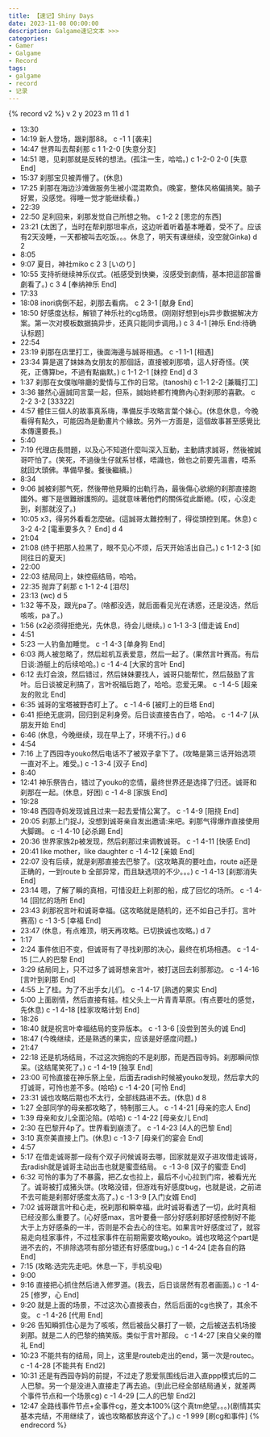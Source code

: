 ```yaml
---
title: 【速记】Shiny Days
date: 2023-11-08 00:00:00
description: Galgame速记文本 >>> 
categories:
- Gamer
- Galgame
- Record
tags:
- galgame
- record
- 记录
---
```


{% record v2 %}
v 2
y 2023
m 11
d 1
- 13:30
- 14:19
新人登场，跟刹那88。
c -1 1 [袭来]
- 14:47
世界叫去帮刹那
c 1 1-2-0 [失意分支]
- 14:51
嗯，见刹那就是反转的想法。(孤注一生，哈哈。)
c 1-2-0 2-0 [失意 End]
- 15:37
刹那宝贝被弄懵了。(休息)
- 17:25
刹那在海边沙滩做服务生被小混混欺负。(晚宴，整体风格偏搞笑。脑子好累，没感觉。得睡一觉才能继续看。)  
- 22:39
- 22:50
足利回来，刹那发觉自己所想之物。
c 1-2 2 [思恋的东西]
- 23:21
(太困了，当时在帮刹那坦率点，这边听着听着基本睡着，受不了。应该有2天没睡，一天都被叫去吃饭。。。休息了，明天有课继续，没空就Ginka)
d 2
- 8:05
- 9:07
夏日，神社miko
c 2 3 [いのり]
- 10:55
支持祈继续神乐仪式。(衹感受到快樂，沒感受到劇情，基本把這部當番劇看了。)
c 3 4 [奉纳神乐 End]
- 17:33
- 18:08
inori病倒不起，刹那去看病。
c 2 3-1 [献身 End]
- 18:50
好感度达标，解锁了神乐社的cg场景。(刚刚好想到ejs异步数据解决方案。第一次对模板数据搞异步，还真只能同步调用。)
c 3 4-1 [神乐 End:待确认标题]
- 22:54
- 23:19
刹那在店里打工，後面海邊与誠哥相遇。
c -1 1-1 [相遇]
- 23:34
算是選了妹妹為女朋友的那個話，直接被刹那噴，這人好奇怪。(笑死，正傳算be，不過有點幽默。)
c 1-1 2-1 [妹控 End]
d 3
- 1:37
刹那在女僕咖啡廳的愛情与工作的日常。(tanoshi)
c 1-1 2-2 [兼職打工]
- 3:36
雖然心逼誠同言葉一起，但系，誠始終都冇掩飾內心對刹那的喜歡。
c 2-2 3-2 [33322]
- 4:57
體住三個人的故事真系嗨，準備反手攻略言葉个妹心。(休息休息，今晚看得有點久，可能因為是動畫片个緣故。另外一方面是，這個故事甚至感覺比本傳還要長。)
- 5:40
- 7:19
代理店長問題，以及心不知道什麼叫深入互動，主動請求誠哥，然後被誠哥吓怕了。(笑死，不過後生仔就系甘樣，唔識也，做也之前要先溫書，唔系就回大頭佛。準備早餐。餐後繼續。)
- 8:34
- 9:06
誠被刹那气死，然後帶他見瞬的出軌行為，最後傷心欲絕的刹那直接跑國外。鄉下是很難辦護照的。這就意味著他們的關係從此斷絕。(哎，心沒走到，刹那就沒了。)
- 10:05
x3，得另外看看怎麼破。(這誠哥太難控制了，得從頭控到尾。休息)
c 3-2 4-2 [電車要多久？ End]
d 4
- 21:04
- 21:08
(终于把那人拉黑了，眼不见心不烦，后天开始活出自己。)
c 1-1 2-3 [如同往日的夏天]
- 22:00
- 22:03
结局同上，妹控癌结局，哈哈。
- 22:35
抛弃了刹那
c 1-1 2-4 [泪尽]
- 23:13
(wc)
d 5
- 1:32
等不及，跟光pa了。(啥都没选，就后面看见光在诱惑，还是没选，然后咳咳，pa了。)
- 1:56
(x2必须得拒绝光，先休息，待会儿继续。)
c 1-1 3-3 [借走诚 End]
- 4:51
- 5:23
一人钓鱼加睡觉。
c -1 4-3 [单身狗 End]
- 6:03
两人被忽略了，然后趁机互表爱意，然后一起了。(果然言叶赛高。有后日谈:游艇上的后续哈哈。)
c -1 4-4 [大家的言叶 End]
- 6:12
去灯会浪，然后错过，然后妹妹要找人，诚哥只能帮忙，然后鼓励了言叶。后日谈被足利搞了，言叶祝福后跑了，哈哈。恋爱无果。
c -1 4-5 [超亲友的败北 End]
- 6:35
诚哥的宝塔被野杏盯上了。
c -1 4-6 [被盯上的巨塔 End]
- 6:41
拒绝无底洞，回归到足利身旁。后日谈直接告白了，哈哈。
c -1 4-7 [从朋友开始 End]
- 6:46
(休息，今晚继续，现在早上了，环境不行。)
d 6
- 4:54
- 7:16
上了西园寺youko然后电话不了被双子拿下了。(攻略是第三话开始选项一直对不上。难受。)
c -1 3-4 [双子 End]
- 8:40
- 12:41
神乐祭告白，错过了youko的恋情，最终世界还是选择了归还。诚哥和刹那在一起。(休息，好困)
c -1 4-8 [家族 End]
- 19:28
- 19:48
西园寺妈发现诚且过来一起去爱情公寓了。
c -1 4-9 [阻挠 End]
- 20:05
刹那上门捉J，没想到诚哥亲自发出邀请:来吧。刹那气得爆炸直接使用大脚踢。
c -1 4-10 [必杀踢 End]
- 20:36
世界家族2p被发现，然后刹那过来调教诚哥。
c -1 4-11 [快感 End]
- 20:41
like mother，like daughter
c -1 4-12 [亲娘 End]
- 22:07
没有后续，就是刹那直接去巴黎了。(这攻略真的要吐血，route a还是正确的，一到route b 全部异常，而且缺选项的不少。。。)
c -1 4-13 [刹那消失 End]
- 23:14
嗯，了解了瞬的真相，可惜没赶上刹那的船，成了回忆的场所。
c -1 4-14 [回忆的场所 End]
- 23:43
刹那祝言叶和诚哥幸福。(这攻略就是随机的，还不如自己手打。言叶赛高)
c -1 3-5 [幸福 End]
- 23:47
(休息，有点难顶，明天再攻略。已切换诚也攻略。)
d 7
- 1:17
- 2:24
事件依旧不变，但诚哥有了寻找刹那的决心，最终在机场相遇。
c -1 4-15 [二人的巴黎 End]
- 3:29
结局同上，只不过多了诚哥想亲言叶，被打送回去刹那那边。
c -1 4-16 [言叶到刹那 End]
- 4:55
上了桂。为了不出手女儿们。
c -1 4-17 [熟透的果实 End]
- 5:00
上面剧情，然后直接有娃。桂父头上一片青青草原。(有点要吐的感觉，先休息)
c -1 4-18 [桂家攻略计划 End]
- 18:26
- 18:40
就是祝言叶幸福结局的变异版本。
c -1 3-6 [没尝到苦头的诚 End]
- 18:47
(今晚继续，还是熟透的果实，应该是好感度问题。)
- 21:47
- 22:18
还是机场结局，不过这次拥抱的不是刹那，而是西园寺妈。刹那瞬间惊呆。(这结尾笑死了。)
c -1 4-19 [独享 End]
- 23:00
可怜直接在神乐祭上垒，后面去radish时候被youko发现，然后拿大的打诚哥，可怜也差不多。(哈哈)
c -1 4-20 [可怜 End]
- 23:31
诚也攻略后期也不太行，全部线路进不去。(休息)
d 8
- 1:27
全部同学的母亲都攻略了，特制那三人。
c -1 4-21 [母亲的恋人 End]
- 1:39
母亲和女儿全面沦陷。(哈哈)
c -1 4-22 [母亲女儿 End]
- 2:30
在巴黎开4p了。世界看到崩溃了。
c -1 4-23 [4人的巴黎 End]
- 3:10
真奈美直接上门。(休息)
c -1 3-7 [母亲们的宴会 End]
- 4:57
- 5:17
在借走诚哥那一段有个双子问候诚哥去哪，回家就是双子进攻借走诚哥，去radish就是诚哥主动出击也就是蜜壶结局。
c -1 3-8 [双子的蜜壶 End]
- 6:32
可怜的事为了不暴露，把乙女也拉上，最后不小心拉到门帘，被看光光了。诚哥被打成猪头饼。(攻略没错，但游戏有好感度bug，也就是说，之前进不去可能是刹那好感度太高了。)
c -1 3-9 [入门女婿 End]
- 7:02
诚哥跟言叶和心走，祝刹那和瞬幸福，此时诚哥看透了一切，此时真相已经没那么重要了。(心好感max，言叶要叠一部分好感刹那好感控制好不能大于上方好感条的一半，否则是不会去心的住宅。如果言叶好感度过了，就容易走向桂家事件，不过桂家事件在前期需要攻略youko。诚也攻略这个part是进不去的，不排除选项有部分错还有好感度bug。)
c -1 4-24 [走各自的路 End]
- 7:15
(攻略:选完先走吧。休息一下，手机没电)
- 9:00
- 9:16
直接把心抓住然后进入修罗道。(我去，后日谈居然有忍者画面。)
c -1 4-25 [修罗，心 End]
- 9:20
就是上面的场景，不过这次心直接表白，然后后面的cg也换了，其余不变。
c -1 4-26 [代用 End]
- 9:26
告知瞬抓住心是为了咳咳，然后被岳父暴打了一顿，之后被送去机场接刹那。就是二人的巴黎的搞笑版。类似于言叶那段。
c -1 4-27 [来自父亲的赠礼 End]
- 10:23
不能共有的结局，同上，这里是routeb走出的end，第一次是routec。
c -1 4-28 [不能共有 End2]
- 10:31
还是有西园寺妈的前提，不过走了恩爱氛围线后进入直ppp模式后的二人巴黎。另一个是没进入直接走了再去追。(到此已经全部结局通关，就差两个事件节点和一个场景cg)
c -1 4-29 [二人的巴黎 End2]
- 12:47
全路线事件节点+全事件cg，差文本100%(这个真tm绝望。。。)(剧情其实基本完结，不用继续了，诚也攻略都放弃这个了。)
c -1 999 [刷cg和事件]
{% endrecord %}